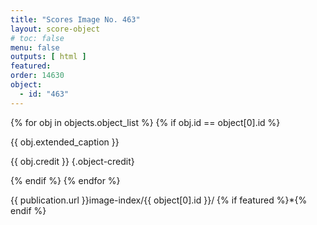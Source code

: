 ```yaml
---
title: "Scores Image No. 463"
layout: score-object
# toc: false
menu: false
outputs: [ html ]
featured: 
order: 14630
object:
  - id: "463"
---
```


{% for obj in objects.object_list %}
{% if obj.id == object[0].id %}

{{ obj.extended_caption }}

{{ obj.credit }} {.object-credit}

{% endif %}
{% endfor %}

<div class="object-credit object-url is-print-only">

{{ publication.url }}image-index/{{ object[0].id }}/ {% if featured %}*{% endif %}

</div>
